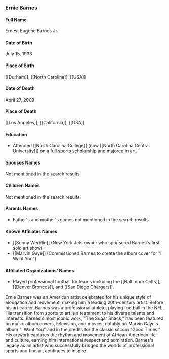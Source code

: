 ### Ernie Barnes

#### Full Name

Ernest Eugene Barnes Jr.

#### Date of Birth

July 15, 1938

#### Place of Birth

[[Durham]], [[North Carolina]], [[USA]]

#### Date of Death

April 27, 2009

#### Place of Death

[[Los Angeles]], [[California]], [[USA]]

#### Education

- Attended [[North Carolina College]] (now [[North Carolina Central University]]) on a full sports scholarship and majored in art.

#### Spouses Names

Not mentioned in the search results.

#### Children Names

Not mentioned in the search results.

#### Parents Names

- Father's and mother's names not mentioned in the search results.

#### Known Affiliates Names

- [[Sonny Werblin]] (New York Jets owner who sponsored Barnes's first solo art show)
- [[Marvin Gaye]] (Commissioned Barnes to create the album cover for "I Want You")

#### Affiliated Organizations' Names

- Played professional football for teams including the [[Baltimore Colts]], [[Denver Broncos]], and [[San Diego Chargers]].

Ernie Barnes was an American artist celebrated for his unique style of elongation and movement, making him a leading 20th-century artist. Before his art career, Barnes was a professional athlete, playing football in the NFL. His transition from sports to art is a testament to his diverse talents and interests. Barnes's most iconic work, "The Sugar Shack," has been featured on music album covers, television, and movies, notably on Marvin Gaye's album "I Want You" and in the credits for the classic sitcom "Good Times." His artwork captures the rhythm and movement of African American life and culture, earning him international respect and admiration. Barnes's legacy as an artist who successfully bridged the worlds of professional sports and fine art continues to inspire